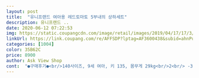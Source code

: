 ```yaml
---
layout: post 
title:  "유니프랜드 여아용 레드토마토 5부내의 상하세트" 
description: 유니프랜드 ..
date: 2020-06-12 07:22:53 
img: https://static.coupangcdn.com/image/retail/images/2019/04/17/17/3/614c61f6-8625-424c-aeb4-723cd90457fc.jpg 
linkUrl: https://link.coupang.com/re/AFFSDP?lptag=AF3600438&subid=ahnPublicAsk&pageKey=202541207&itemId=592522011&vendorItemId=4645039827&traceid=V0-113-b195b08324e454ce 
categories: [1004] 
color: 35B62C 
price: 8900 
author: Ask View Shop 
cont:  "●구매후기●<br/>140사이즈, 9세 여아, 키 135, 몸무게 29kg<br/>2<br/> -3년 계절별로 입혀본 후기라고 생각하심 될 듯해요.<br/><br/>6개월 8.<br/>8키로 아기입니다<br/>7세 128센티 27키로 아들 잘맞아요^^  옷감 부드럽고 너무예쁘네요.<br/><br/>■ 장점1<br/>■ 장점2<br/>가성비로 따지면 유니프렌드가 최고인 것 같아요.<br/><br/>건조기에도 늘어남이 전혀 없다.<br/> 유니프렌드를 고집하는 가장 큰 이유입니다.<br/> 다른 브랜드로 실내복 샀다가 건조기 몇 번 넣고 버린 경험이 있어요.<br/> 건조기 쓰는 집은 아마 이 부분이 제일 고민일텐데 유니프렌드 실내복은 건조기 사용(LG트롬)으로 인한 늘어남은 전혀 없었습니다.<br/> 제 경우에는요.<br/> 지난 봄에 산 것도 한 계절 짱짱하게 잘 입혔어요.<br/><br/>결론은 대체로 만족한다, 그러나 바지 사이즈가 좀 작다! 입니다<br/>그래서 2<br/> -3년 전부터는 정착했습니다.<br/><br/>대체로 만족하지만 몇 가지 단점도 있어 오늘은 좀 자세히 써볼게요.<br/><br/>면도 괜찮고 귀여워서 가성비짱이네요<br/>몸통이 통통해서 긴거입을때 90이나100을 입고<br/>배가 낭낭해서 좋아요<br/>보풀, 쳐짐이 없다.<br/> 늘어남에 대한 부분과 동일한 만족도입니다.<br/> 싸구려 면은 세탁기 몇 번 돌리면 보풀 일어나고 무릎 나오고.<br/>.<br/> 아무리 집에서만 입히는 옷이지만 도저히 못봐주겠어서 그냥 버린 적도 많아요 ㅜㅜ 근데 유니프렌드 실내복은 전반적으로 괜찮았습니다.<br/><br/>아 근데 토마토가 좀 붙는 느낌?쩌억쩌억할때있어요 ㅋㅋ<br/>여기에 가성비도 최고지만, 단점도 하나 있습니다.<br/> 이건 왜 그럴까 정말 궁금한 부분이기도 한데요.<br/>작년 여름에 나왔던 반팔도 마찬가지였고요.<br/> 사이즈 대비 바지가 많이 작아요.<br/> 사진 속 큰애(9세, 140사이즈)의 경우 저 바지는 올 봄 간절기 신상으로 나왔던 칠부바지예요.<br/> 여름 신상으로 구입한 반팔 바지는 작아서 입혀보지도 않고 6세 작은애에게 바로 입혔어요.<br/> 심지어 작은애(6세, 120사이즈) 한테도 딱 맞는 수준이더라고요.<br/> 다행히 저희 애들은 여름에 인견 바지만 입어서 면바지는 입을 일이 거의 없지만.<br/> 저희 애들이 키나 몸무게가 평균보다 좀 크긴 한데 그래도 권장사이즈로 구입했거든요.<br/> 만약 면바지에 의존했다면, 좀 더 고민하고 구입했을듯요.<br/><br/>여아용이지만 ㅋㅋ아들도 멋쟁이 토마토 입어야하자나요<br/>이 시리즈 여러개 사서 ㅋㅋㅋ바지랑 위에꺼 돌려입어요<br/>장단점은 크게 바뀌진 않은 것 같고요.<br/><br/>접어입었는데요 칠부나 반팔입으니 ㅋㅋㅋ긴거되지만<br/>큰 애 어릴 때부터 실내복 브랜드 왠만한거 다 입혀봤는데... <br/><br/>" 
---
```


